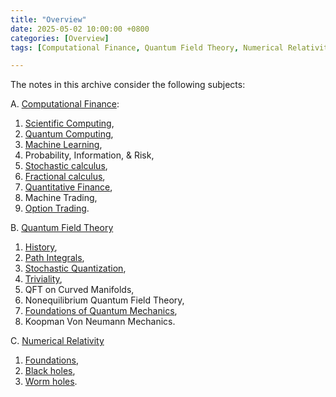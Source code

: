 ```yaml
---
title: "Overview"
date: 2025-05-02 10:00:00 +0800
categories: [Overview]
tags: [Computational Finance, Quantum Field Theory, Numerical Relativity]

---
```



The notes in this archive consider the following subjects:


A. [Computational Finance](https://en.wikipedia.org/wiki/Computational_finance):
1. [Scientific Computing](https://aeschylusofeleusis.github.io/posts/ScientificComputing/), 
2. [Quantum Computing](https://aeschylusofeleusis.github.io/posts/QuantumComputing/), 
3. [Machine Learning](https://aeschylusofeleusis.github.io/posts/MachineLearning/),
4. Probability, Information, & Risk, 
5. [Stochastic calculus](https://aeschylusofeleusis.github.io/posts/StochasticCalculus/), 
6. [Fractional calculus](https://aeschylusofeleusis.github.io/posts/FractionalCalculus/), 
7. [Quantitative Finance](https://aeschylusofeleusis.github.io/posts/QuantitativeFinance/), 
8. Machine Trading, 
9. [Option Trading](https://aeschylusofeleusis.github.io/posts/OptionTrading/). 

B. [Quantum Field Theory](https://en.wikipedia.org/wiki/Quantum_field_theory)
1. [History](https://aeschylusofeleusis.github.io/posts/History/),
2. [Path Integrals](https://aeschylusofeleusis.github.io/posts/PathIntegrals/), 
3. [Stochastic Quantization](https://aeschylusofeleusis.github.io/posts/StochasticQuantization/), 
4. [Triviality](https://aeschylusofeleusis.github.io/posts/Triviality/), 
5. QFT on Curved Manifolds, 
6. Nonequilibrium Quantum Field Theory, 
7. [Foundations of Quantum Mechanics](https://aeschylusofeleusis.github.io/posts/Foundations-Quantum-Mechanics/), 
8. Koopman Von Neumann Mechanics. 

C. [Numerical Relativity](https://en.wikipedia.org/wiki/Numerical_relativity)
1. [Foundations](https://aeschylusofeleusis.github.io/posts/NumericalRelativity/), 
2. [Black holes](https://aeschylusofeleusis.github.io/posts/Blackholes/), 
3. [Worm holes](https://aeschylusofeleusis.github.io/posts/Wormholes/).